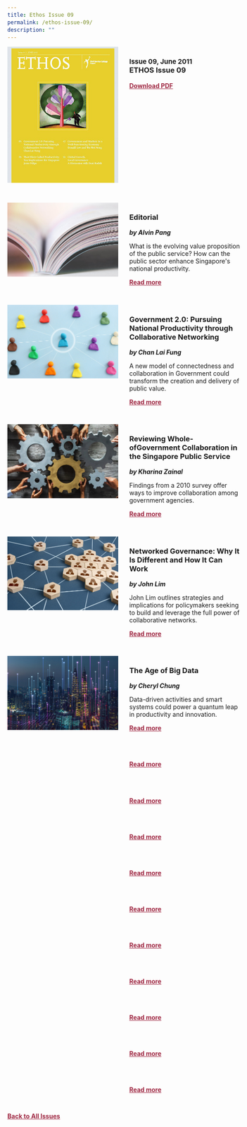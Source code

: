 ```yaml
---
title: Ethos Issue 09
permalink: /ethos-issue-09/
description: ""
---
```

<style>

.back a
{
	color: #9f2943;
	font-weight: bold;
	}
	
.cat
   {
   font-size: 15px;
   }

.text
{
	width: 50%;
}	
	
.img1 img
{
margin-top:25px;	
}	
	
.img img
{
margin-top:15px;	
}		
	
.button1 a
{
	color: #9f2943;
	font-weight:bold;
}
	

.grid-container {
	display: grid;
	grid-template-columns: 50% 50%;
	grid-column-gap: 5%;
	margin-bottom: 5%;
	}	
	
@media only screen and (max-width: 600px) {
	.grid-container {
		display: block;
	}
}	
</style>


<div class="grid-container">
	<div><img src="/images/Ethos_Thumbnails_Cover/ethosissue09.jpg"></div>
	<div>
		<h3><span class="cat">Issue 09, June 2011</span><br>ETHOS Issue 09</h3>
		<p></p>
		<div class="button1"><a target="_blank" href="https://file.go.gov.sg/ethos-issue-09.pdf">Download PDF</a></div>
	</div>
</div>

<br>

<div class="grid-container">
	<div><img src="/images/Landing_Banner_Images/tile_editorial.jpg"></div>
	<div>
		<h3>Editorial</h3>
		<b><i>by Alvin Pang</i></b>
		<p>What is the evolving value proposition of the public service? How can the public sector enhance Singapore's national productivity.</p>
		<div class="button1"><a href="/ethos-issue-09/editorial/">Read more</a></div>
	</div>
</div>

<br>

<div class="grid-container">
	<div><img src="/images/Cropped_images/Ethos_Issue_09/9_Teaser_Pursuing%20National%20Productivity%20through%20Collaborative%20Networking.jpg"></div>
	<div>
		<h3>Government 2.0: Pursuing National Productivity through Collaborative Networking</h3>
		<b><i>by Chan Lai Fung</i></b>
		<p>A new model of connectedness and collaboration in Government could transform the creation and delivery of public value.</p>
		<div class="button1"><a href="/ethos-issue-09/government-2/">Read more</a></div>
	</div>
</div>

<br>

<div class="grid-container">
	<div><img src="/images/Cropped_images/Ethos_Issue_09/9_Teaser_Reviewing%20Whole-of-Government%20Collaboration%20in%20the%20Singapore%20Public%20Service.jpg"></div>
	<div>
		<h3>Reviewing Whole-ofGovernment Collaboration in the Singapore Public Service</h3>
		<b><i>by Kharina Zainal</i></b>
		<p>Findings from a 2010 survey offer ways to improve collaboration among government agencies.</p>
		<div class="button1"><a href="/ethos-issue-09/reviewing-whole-of-government-collaboration-in-the-singapore-public-service/">Read more</a></div>
	</div>
</div>

<br>

<div class="grid-container">
	<div><img src="/images/Cropped_images/Ethos_Issue_09/9_Teaser_Networked%20Governance-%20Why%20It%20Is%20Different%20and%20How%20It%20Can%20Work.jpg"></div>
	<div>
		<h3>Networked Governance: Why It Is Different and How It Can Work</h3>
		<b><i>by John Lim</i></b>
		<p>John Lim outlines strategies and implications for policymakers seeking to build and leverage the full power of collaborative networks.</p>
		<div class="button1"><a href="/ethos-issue-09/networked-governance-why-it-is-different-and-how-it-can-work/">Read more</a></div>
	</div>
</div>

<br>

<div class="grid-container">
	<div><img src="/images/Cropped_images/Ethos_Issue_09/9_Teaser_The%20Age%20of%20Big%20Data.jpg"></div>
	<div>
		<h3>The Age of Big Data</h3>
		<b><i>by Cheryl Chung</i></b>
		<p>Data-driven activities and smart systems could power a quantum leap in productivity and innovation.</p>
		<div class="button1"><a href="/ethos-issue-09/the-age-of-big-data/">Read more</a></div>
	</div>
</div>

<br>

<div class="grid-container">
	<div><img src=""></div>
	<div>
		<h3></h3>
		<b><i></i></b>
		<p></p>
		<div class="button1"><a href="">Read more</a></div>
	</div>
</div>

<br>

<div class="grid-container">
	<div><img src=""></div>
	<div>
		<h3></h3>
		<b><i></i></b>
		<p></p>
		<div class="button1"><a href="">Read more</a></div>
	</div>
</div>

<br>

<div class="grid-container">
	<div><img src=""></div>
	<div>
		<h3></h3>
		<b><i></i></b>
		<p></p>
		<div class="button1"><a href="">Read more</a></div>
	</div>
</div>

<br>

<div class="grid-container">
	<div><img src=""></div>
	<div>
		<h3></h3>
		<b><i></i></b>
		<p></p>
		<div class="button1"><a href="">Read more</a></div>
	</div>
</div>

<br>

<div class="grid-container">
	<div><img src=""></div>
	<div>
		<h3></h3>
		<b><i></i></b>
		<p></p>
		<div class="button1"><a href="">Read more</a></div>
	</div>
</div>

<br>

<div class="grid-container">
	<div><img src=""></div>
	<div>
		<h3></h3>
		<b><i></i></b>
		<p></p>
		<div class="button1"><a href="">Read more</a></div>
	</div>
</div>

<br>

<div class="grid-container">
	<div><img src=""></div>
	<div>
		<h3></h3>
		<b><i></i></b>
		<p></p>
		<div class="button1"><a href="">Read more</a></div>
	</div>
</div>

<br>

<div class="grid-container">
	<div><img src=""></div>
	<div>
		<h3></h3>
		<b><i></i></b>
		<p></p>
		<div class="button1"><a href="">Read more</a></div>
	</div>
</div>

<br>

<div class="grid-container">
	<div><img src=""></div>
	<div>
		<h3></h3>
		<b><i></i></b>
		<p></p>
		<div class="button1"><a href="">Read more</a></div>
	</div>
</div>

<br>

<div class="grid-container">
	<div><img src=""></div>
	<div>
		<h3></h3>
		<b><i></i></b>
		<p></p>
		<div class="button1"><a href="">Read more</a></div>
	</div>
</div>

<br>


<div class="back">
<a href="/all-issues/">Back to All Issues</a>
</div>